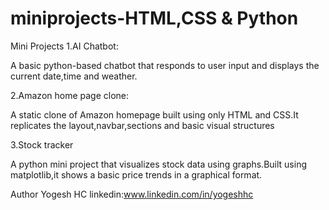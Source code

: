 # miniprojects-HTML,CSS & Python

Mini Projects
1.AI Chatbot:

A basic python-based chatbot that responds to user input and displays the current date,time and weather.

2.Amazon home page clone:

A static clone of Amazon homepage built using only HTML and CSS.It replicates the layout,navbar,sections and basic visual structures

3.Stock tracker

A python mini project that visualizes stock data using graphs.Built using matplotlib,it shows a basic price trends in a graphical format.


Author
Yogesh HC
linkedin:www.linkedin.com/in/yogeshhc 














